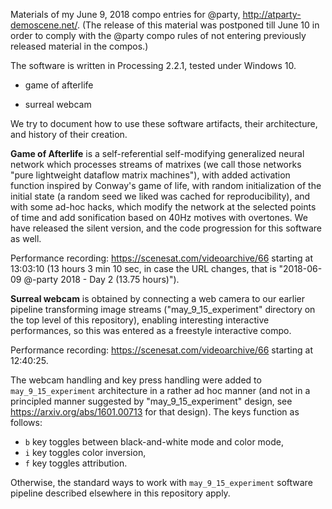 Materials of my June 9, 2018 compo entries for @party, http://atparty-demoscene.net/. (The release of this material was postponed till June 10 in order to comply with the @party compo rules of not entering previously released material in the compos.)

The software is written in Processing 2.2.1, tested under Windows 10.

* game of afterlife

* surreal webcam

We try to document how to use these software artifacts, their architecture, and history of their creation.

**Game of Afterlife** is a self-referential self-modifying generalized neural network which processes streams of matrixes (we call those networks "pure lightweight dataflow matrix machines"), with added activation function inspired by Conway's game of life, with random initialization of the initial state (a random seed we liked was cached for reproducibility), and with some ad-hoc hacks, which modify the network at the selected points of time and add sonification based on 40Hz motives with overtones. We have released the silent version, and the code progression for this software as well.

Performance recording: https://scenesat.com/videoarchive/66 starting at 13:03:10 (13 hours 3 min 10 sec, in case the URL changes, that is "2018-06-09 @-party 2018 - Day 2 (13.75 hours)").

**Surreal webcam** is obtained by connecting a web camera to our earlier pipeline transforming image streams ("may_9_15_experiment" directory on the top level of this repository), enabling interesting interactive performances, so this was entered as a freestyle interactive compo.

Performance recording: https://scenesat.com/videoarchive/66 starting at 12:40:25.

The webcam handling and key press handling were added to `may_9_15_experiment` architecture in a rather ad hoc manner (and not in a principled manner suggested by "may_9_15_experiment" design, see https://arxiv.org/abs/1601.00713 for that design). The keys function as follows:

* `b` key toggles between black-and-white mode and color mode,
* `i` key toggles color inversion, 
* `f` key toggles attribution.

Otherwise, the standard ways to work with `may_9_15_experiment` software pipeline described elsewhere in this repository apply.
